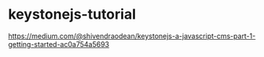 # keystonejs-tutorial
https://medium.com/@shivendraodean/keystonejs-a-javascript-cms-part-1-getting-started-ac0a754a5693